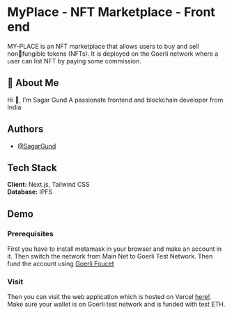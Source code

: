 
# MyPlace - NFT Marketplace - Front end

MY-PLACE is an NFT marketplace that allows users to buy and sell nonfungible tokens (NFTs). It is deployed on the Goerli network where a user can list NFT by paying some commission.

## 🚀 About Me
Hi 👋, I'm Sagar Gund
A passionate frontend and blockchain developer from India


## Authors

- [@SagarGund](https://www.github.com/ItsKalfar)


## Tech Stack

**Client:** Next.js, Tailwind CSS \
**Database:** IPFS





## Demo

### Prerequisites

First you have to install metamask in your browser and make an account in it. Then switch the network from Main Net to Goerli Test Network. Then fund the account using [Goerli Foucet](https://goerlifaucet.com/)

### Visit

Then you can visit the web application which is hosted on Vercel [here!](https://my-place-frontend.vercel.app/). Make sure your wallet is on Goerli test network and is funded with test ETH.

